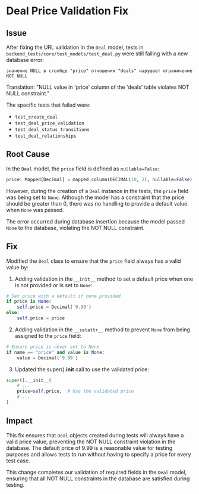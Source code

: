 # Deal Price Validation Fix

## Issue

After fixing the URL validation in the `Deal` model, tests in `backend_tests/core/test_models/test_deal.py` were still failing with a new database error:

```
значение NULL в столбце "price" отношения "deals" нарушает ограничение NOT NULL
```

Translation: "NULL value in 'price' column of the 'deals' table violates NOT NULL constraint."

The specific tests that failed were:
- `test_create_deal`
- `test_deal_price_validation`
- `test_deal_status_transitions`
- `test_deal_relationships`

## Root Cause

In the `Deal` model, the `price` field is defined as `nullable=False`:

```python
price: Mapped[Decimal] = mapped_column(DECIMAL(10, 2), nullable=False)
```

However, during the creation of a `Deal` instance in the tests, the `price` field was being set to `None`. Although the model has a constraint that the price should be greater than 0, there was no handling to provide a default value when `None` was passed.

The error occurred during database insertion because the model passed `None` to the database, violating the NOT NULL constraint.

## Fix

Modified the `Deal` class to ensure that the `price` field always has a valid value by:

1. Adding validation in the `__init__` method to set a default price when one is not provided or is set to `None`:
```python
# Set price with a default if none provided
if price is None:
    self.price = Decimal('9.99')
else:
    self.price = price
```

2. Adding validation in the `__setattr__` method to prevent `None` from being assigned to the `price` field:
```python
# Ensure price is never set to None
if name == "price" and value is None:
    value = Decimal('9.99')
```

3. Updated the super().__init__ call to use the validated price:
```python
super().__init__(
    # ...
    price=self.price,  # Use the validated price
    # ...
)
```

## Impact

This fix ensures that `Deal` objects created during tests will always have a valid price value, preventing the NOT NULL constraint violation in the database. The default price of 9.99 is a reasonable value for testing purposes and allows tests to run without having to specify a price for every test case.

This change completes our validation of required fields in the `Deal` model, ensuring that all NOT NULL constraints in the database are satisfied during testing. 